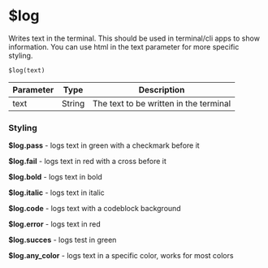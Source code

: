 # $log

Writes text in the terminal. This should be used in terminal/cli apps to show information. You can use html in the text parameter for more specific styling.

`$log(text)`

| Parameter | Type   | Description                            |
| --------- | ------ | -------------------------------------- |
| text      | String | The text to be written in the terminal |

### Styling

**$log.pass** - logs text in green with a checkmark before it

**$log.fail** - logs text in red with a cross before it

**$log.bold** - logs text in bold

**$log.italic** - logs text in italic

**$log.code** - logs text with a codeblock background

**$log.error** - logs text in red

**$log.succes** - logs test in green

**$log.any_color** - logs text in a specific color, works for most colors

